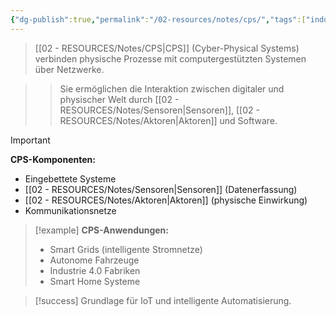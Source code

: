 ```yaml
---
{"dg-publish":true,"permalink":"/02-resources/notes/cps/","tags":["industrie40/systeme","AP2025/neu"],"noteIcon":"","updated":"2025-09-16T16:45:37.359+02:00"}
---
```



>[[02 - RESOURCES/Notes/CPS\|CPS]] (Cyber-Physical Systems) verbinden physische Prozesse mit computergestützten Systemen über Netzwerke.

>>Sie ermöglichen die Interaktion zwischen digitaler und physischer Welt durch [[02 - RESOURCES/Notes/Sensoren\|Sensoren]], [[02 - RESOURCES/Notes/Aktoren\|Aktoren]] und Software.

>[!important] 
>**CPS-Komponenten:**
>- Eingebettete Systeme
>- [[02 - RESOURCES/Notes/Sensoren\|Sensoren]] (Datenerfassung)
>- [[02 - RESOURCES/Notes/Aktoren\|Aktoren]] (physische Einwirkung)
>- Kommunikationsnetze

>[!example] 
>**CPS-Anwendungen:**
>- Smart Grids (intelligente Stromnetze)
>- Autonome Fahrzeuge
>- Industrie 4.0 Fabriken
>- Smart Home Systeme

>[!success] 
>Grundlage für IoT und intelligente Automatisierung.